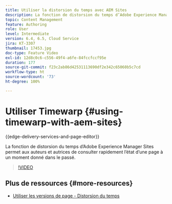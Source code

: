 ```yaml
---
title: Utiliser la distorsion du temps avec AEM Sites
description: La fonction de distorsion du temps d’Adobe Experience Manager Sites permet aux auteurs et autrices de consulter rapidement l’état d’une page à un moment donné dans le passé.
topic: Content Management
feature: Authoring
role: User
level: Intermediate
version: 6.4, 6.5, Cloud Service
jira: KT-3307
thumbnail: 17453.jpg
doc-type: Feature Video
exl-id: 12d8c0c6-c556-49f4-a6fe-84fccfccf95e
duration: 177
source-git-commit: f23c2ab86d42531113690df2e342c65060b5c7cd
workflow-type: ht
source-wordcount: '73'
ht-degree: 100%

---
```


# Utiliser Timewarp {#using-timewarp-with-aem-sites}

{{edge-delivery-services-and-page-editor}}

La fonction de distorsion du temps d’Adobe Experience Manager Sites permet aux auteurs et autrices de consulter rapidement l’état d’une page à un moment donné dans le passé.

>[!VIDEO](https://video.tv.adobe.com/v/17453?quality=12&learn=on)

## Plus de ressources {#more-resources}

* [Utiliser les versions de page - Distorsion du temps](https://experienceleague.adobe.com/docs/experience-manager-cloud-service/sites/authoring/features/page-versions.html?lang=fr)
